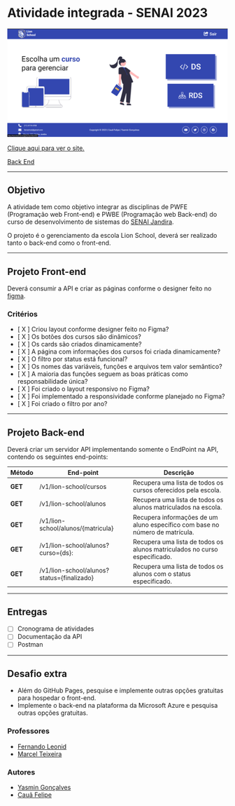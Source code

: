 # Atividade integrada - SENAI 2023

![CAPTURA](./home/img/captura.png)

[Clique aqui para ver o site.](https://lionschools.vercel.app/)

[Back End](https://github.com/yasmingcv/lion-school)

---

## Objetivo
A atividade tem como objetivo integrar as disciplinas de PWFE (Programação web Front-end) e PWBE (Programação web Back-end) do curso de desenvolvimento de sistemas do [SENAI Jandira](https://jandira.sp.senai.br/).

O projeto é o gerenciamento da escola Lion School, deverá ser realizado tanto o back-end como o front-end. 

---
## Projeto Front-end
Deverá consumir a API e criar as páginas conforme o designer feito no [figma](https://www.figma.com/file/KhTQbG1DY0MdAIGK73ZWp8/PWFE---Trabalho-Integrado?node-id=0%3A1).

### Critérios 
- [ X ] Criou layout conforme designer feito no Figma?
- [ X ] Os botões dos cursos são dinâmicos?
- [ X ] Os cards são criados dinamicamente?
- [ X ] A página com informações dos cursos foi criada dinamicamente?
- [ X ] O filtro por status está funcional?
- [ X ] Os nomes das variáveis, funções e arquivos tem valor semântico?
- [ X ] A maioria das funções seguem as boas práticas como responsabilidade única?
- [ X ] Foi criado o layout responsivo no Figma?
- [ X ] Foi implementado a responsividade conforme planejado no Figma?
- [ X ] Foi criado o filtro por ano?

---
## Projeto Back-end
Deverá criar um servidor API implementando somente o EndPoint na API, contendo os seguintes end-points:

Método | End-point | Descrição 
---|---|---
**GET** | /v1/lion-school/cursos |  Recupera uma lista de todos os cursos oferecidos pela escola.
**GET** | /v1/lion-school/alunos |  Recupera uma lista de todos os alunos matriculados na escola.
**GET** | /v1/lion-school/alunos/{matricula} | Recupera informações de um aluno específico com base no número de matrícula.
**GET** | /v1/lion-school/alunos?curso={ds}: | Recupera uma lista de todos os alunos matriculados no curso especificado.
**GET** | /v1/lion-school/alunos?status={finalizado} | Recupera uma lista de todos os alunos com o status especificado.


---

## Entregas
- [ ] Cronograma de atividades
- [ ] Documentação da API
- [ ] Postman 

---

## Desafio extra
- Além do GitHub Pages, pesquise e implemente outras opções gratuitas para hospedar o front-end.
- Implemente o back-end na plataforma da Microsoft Azure e pesquisa outras opções gratuitas.

### Professores
- [Fernando Leonid](https://github.com/fernandoleonid)
- [Marcel Teixeira](https://github.com/marcelnt)

### Autores
- [Yasmin Gonçalves](https://github.com/yasmingcv)
- [Cauã Felipe](https://github.com/alemao148)
